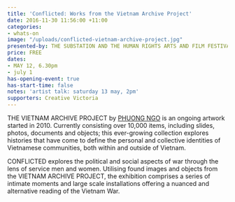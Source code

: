 ```yaml
---
title: 'Conflicted: Works from the Vietnam Archive Project'
date: 2016-11-30 11:56:00 +11:00
categories:
- whats-on
image: "/uploads/conflicted-vietnam-archive-project.jpg"
presented-by: THE SUBSTATION AND THE HUMAN RIGHTS ARTS AND FILM FESTIVAL
price: FREE
dates:
- MAY 12, 6.30pm
- july 1
has-opening-event: true
has-start-time: false
notes: 'artist talk: saturday 13 may, 2pm'
supporters: Creative Victoria
---
```


THE VIETNAM ARCHIVE PROJECT by [PHUONG NGO](http://www.pthngo.com) is an ongoing artwork started in 2010. Currently consisting over 10,000 items, including slides, photos, documents and objects; this ever-growing collection explores histories that have come to define the personal and collective identities of Vietnamese communities, both within and outside of Vietnam.

CONFLICTED explores the political and social aspects of war through the lens of service men and women. Utilising found images and objects from the VIETNAM ARCHIVE PROJECT, the exhibition comprises a series of intimate moments and large scale installations offering a nuanced and alternative reading of the Vietnam War. 

